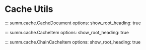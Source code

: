 # Cache Utils

<!-- prettier-ignore -->
::: summ.cache.CacheDocument
    options:
      show_root_heading: true

<!-- prettier-ignore -->
::: summ.cache.CacheItem
    options:
      show_root_heading: true

<!-- prettier-ignore -->
::: summ.cache.ChainCacheItem
    options:
      show_root_heading: true
